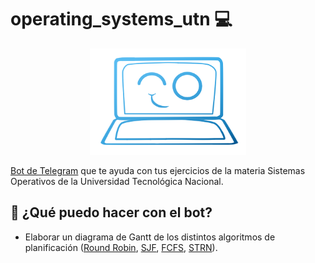 # operating_systems_utn :computer:

<p align="center">
  <img width="250" height="170" src="./logo.png?raw=true">
</p>

[Bot de Telegram](https://t.me/sistemas_operativos_utn_bot) que te ayuda con tus 
ejercicios de la materia Sistemas Operativos de la Universidad Tecnológica Nacional.

## :robot: ¿Qué puedo hacer con el bot?
- Elaborar un diagrama de Gantt de los distintos algoritmos de planificación 
([Round Robin](https://en.wikipedia.org/wiki/Round-robin_scheduling), 
[SJF](https://en.wikipedia.org/wiki/Shortest_job_next),
[FCFS](https://en.wikipedia.org/wiki/FIFO_(computing_and_electronics)),
[STRN](https://en.wikipedia.org/wiki/Shortest_remaining_time)).
